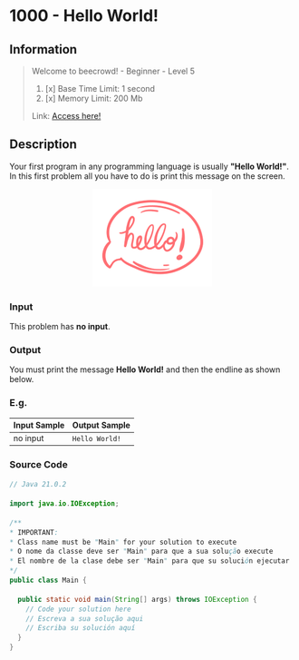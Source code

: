 # 1000 - Hello World!

## Information
>Welcome to beecrowd! - Beginner - Level 5
> 
> 1. [x]  Base Time Limit: 1 second
> 2. [x]  Memory Limit: 200 Mb
> 
> Link: [Access here!](https://judge.beecrowd.com/en/problems/view/1000)

## Description
Your first program in any programming language is usually **"Hello World!"**. In this first problem all you have to do is print this message on the screen.

<div align="center">
  <img src="../../../../../.github/assets/hello_world.png" alt="HELLO WORLD!">
</div>

### Input
This problem has **no input**.

### Output
You must print the message **Hello World!** and then the endline as shown below.

### E.g.

| Input Sample | Output Sample  |
|--------------|----------------|
| no input     | `Hello World!` |

### Source Code
```java
// Java 21.0.2

import java.io.IOException;

/**
* IMPORTANT:
* Class name must be "Main" for your solution to execute
* O nome da classe deve ser "Main" para que a sua solução execute
* El nombre de la clase debe ser "Main" para que su solución ejecutar
*/
public class Main {

  public static void main(String[] args) throws IOException {
    // Code your solution here
    // Escreva a sua solução aqui
    // Escriba su solución aquí
  }
}
```
